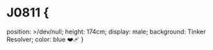 # J0811 { 
  position: >/dev/null; 
  height: 174cm; 
  display: male; 
  background: Tinker Resolver; 
  color: blue ❤️‍🩹
 }
